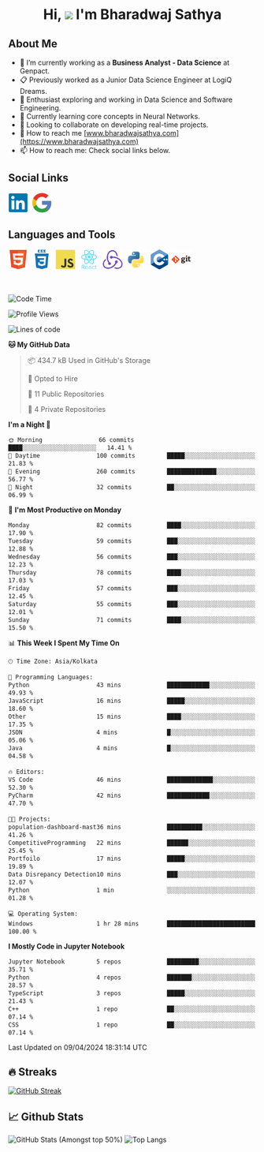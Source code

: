 <h1 align="center"> Hi, <img src="https://media.giphy.com/media/hvRJCLFzcasrR4ia7z/giphy.gif" width="30px"/> I'm Bharadwaj Sathya</h1>

## About Me

- 💼 I’m currently working as a <strong>Business Analyst - Data Science</strong> at Genpact.
- 📋 Previously worked as a Junior Data Science Engineer at LogiQ Dreams.
- 🧭 Enthusiast exploring and working in Data Science and Software Engineering.
- 🌱 Currently learning core concepts in Neural Networks.
- 💞️ Looking to collaborate on developing real-time projects.
- 👀 How to reach me [www.bharadwajsathya.com](https://www.bharadwajsathya.com)
- 📫 How to reach me: Check social links below.

## Social Links

<div>
  <img src="https://github.com/devicons/devicon/blob/master/icons/linkedin/linkedin-original.svg" title="Linked In" alt="Linked In" width="40" height="40" />&nbsp;
  <img src="https://github.com/devicons/devicon/blob/master/icons/google/google-original.svg" title="Gmail" alt="Gmail" width="40" height="40" />&nbsp;
</div>

## Languages and Tools

<div>
  <img src="https://github.com/devicons/devicon/blob/master/icons/html5/html5-original.svg" title="HTML5" alt="HTML" width="40" height="40" />&nbsp;
  <img src="https://github.com/devicons/devicon/blob/master/icons/css3/css3-plain-wordmark.svg" title="CSS3" alt="CSS" width="40" height="40" />&nbsp;
  <img src="https://github.com/devicons/devicon/blob/master/icons/javascript/javascript-original.svg" title="JavaScript" alt="JavaScript" width="40" height="40" />&nbsp;
  <img src="https://github.com/devicons/devicon/blob/master/icons/react/react-original-wordmark.svg" title="React" alt="React" width="40" height="40" />&nbsp;
  <img src="https://github.com/devicons/devicon/blob/master/icons/redux/redux-original.svg" title="Redux" alt="Redux" width="40" height="40" />&nbsp;
  <img src="https://github.com/devicons/devicon/blob/master/icons/python/python-original.svg" title="Python" alt="Python" width="40" height="40" />&nbsp;
  <img src="https://github.com/devicons/devicon/blob/master/icons/cplusplus/cplusplus-original.svg" title="C++" alt="C++" width="40" height="40" />
  <img src="https://github.com/devicons/devicon/blob/master/icons/git/git-original-wordmark.svg" title="Git" alt="Git" width="40" height="40" />
</div>
<br></br>

<!--START_SECTION:waka-->
![Code Time](http://img.shields.io/badge/Code%20Time-122%20hrs%204%20mins-blue)

![Profile Views](http://img.shields.io/badge/Profile%20Views-2-blue)

![Lines of code](https://img.shields.io/badge/From%20Hello%20World%20I%27ve%20Written-2.4%20million%20lines%20of%20code-blue)

**🐱 My GitHub Data** 

> 📦 434.7 kB Used in GitHub's Storage 
 > 
> 💼 Opted to Hire
 > 
> 📜 11 Public Repositories 
 > 
> 🔑 4 Private Repositories 
 > 
**I'm a Night 🦉** 

```text
🌞 Morning                66 commits          ████░░░░░░░░░░░░░░░░░░░░░   14.41 % 
🌆 Daytime                100 commits         █████░░░░░░░░░░░░░░░░░░░░   21.83 % 
🌃 Evening                260 commits         ██████████████░░░░░░░░░░░   56.77 % 
🌙 Night                  32 commits          ██░░░░░░░░░░░░░░░░░░░░░░░   06.99 % 
```
📅 **I'm Most Productive on Monday** 

```text
Monday                   82 commits          ████░░░░░░░░░░░░░░░░░░░░░   17.90 % 
Tuesday                  59 commits          ███░░░░░░░░░░░░░░░░░░░░░░   12.88 % 
Wednesday                56 commits          ███░░░░░░░░░░░░░░░░░░░░░░   12.23 % 
Thursday                 78 commits          ████░░░░░░░░░░░░░░░░░░░░░   17.03 % 
Friday                   57 commits          ███░░░░░░░░░░░░░░░░░░░░░░   12.45 % 
Saturday                 55 commits          ███░░░░░░░░░░░░░░░░░░░░░░   12.01 % 
Sunday                   71 commits          ████░░░░░░░░░░░░░░░░░░░░░   15.50 % 
```


📊 **This Week I Spent My Time On** 

```text
🕑︎ Time Zone: Asia/Kolkata

💬 Programming Languages: 
Python                   43 mins             ████████████░░░░░░░░░░░░░   49.93 % 
JavaScript               16 mins             █████░░░░░░░░░░░░░░░░░░░░   18.60 % 
Other                    15 mins             ████░░░░░░░░░░░░░░░░░░░░░   17.35 % 
JSON                     4 mins              █░░░░░░░░░░░░░░░░░░░░░░░░   05.06 % 
Java                     4 mins              █░░░░░░░░░░░░░░░░░░░░░░░░   04.58 % 

🔥 Editors: 
VS Code                  46 mins             █████████████░░░░░░░░░░░░   52.30 % 
PyCharm                  42 mins             ████████████░░░░░░░░░░░░░   47.70 % 

🐱‍💻 Projects: 
population-dashboard-mast36 mins             ██████████░░░░░░░░░░░░░░░   41.26 % 
CompetitiveProgramming   22 mins             ██████░░░░░░░░░░░░░░░░░░░   25.45 % 
Portfoilo                17 mins             █████░░░░░░░░░░░░░░░░░░░░   19.89 % 
Data Disrepancy Detection10 mins             ███░░░░░░░░░░░░░░░░░░░░░░   12.07 % 
Python                   1 min               ░░░░░░░░░░░░░░░░░░░░░░░░░   01.28 % 

💻 Operating System: 
Windows                  1 hr 28 mins        █████████████████████████   100.00 % 
```

**I Mostly Code in Jupyter Notebook** 

```text
Jupyter Notebook         5 repos             █████████░░░░░░░░░░░░░░░░   35.71 % 
Python                   4 repos             ███████░░░░░░░░░░░░░░░░░░   28.57 % 
TypeScript               3 repos             █████░░░░░░░░░░░░░░░░░░░░   21.43 % 
C++                      1 repo              ██░░░░░░░░░░░░░░░░░░░░░░░   07.14 % 
CSS                      1 repo              ██░░░░░░░░░░░░░░░░░░░░░░░   07.14 % 
```




 Last Updated on 09/04/2024 18:31:14 UTC
<!--END_SECTION:waka-->

## 🔥 Streaks

[![GitHub Streak](https://streak-stats.demolab.com?user=Bharadwaj-Sathya)](https://git.io/streak-stats)

## 📈 Github Stats 

![GitHub Stats (Amongst top 50%)](https://github-readme-stats.vercel.app/api?username=Bharadwaj-Sathya&show_icons=true&hide=issues,prs&theme=radical)
![Top Langs](https://github-readme-stats.vercel.app/api/top-langs/?username=Bharadwaj-Sathya&layout=compact&langs_count=4&theme=radical)
